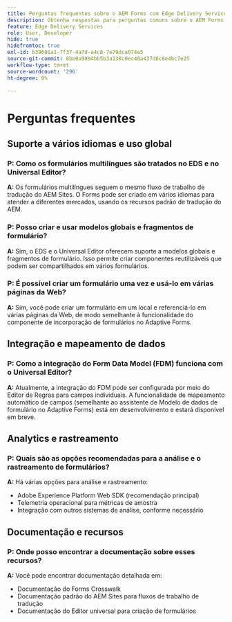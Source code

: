 ```yaml
---
title: Perguntas frequentes sobre o AEM Forms com Edge Delivery Services
description: Obtenha respostas para perguntas comuns sobre o AEM Forms com o Edge Delivery Services e o Universal Editor. Saiba mais sobre formulários multilíngues, modelos globais, fragmentos de formulário, análises e recursos de integração de dados.
feature: Edge Delivery Services
role: User, Developer
hide: true
hidefromtoc: true
exl-id: b39601a1-7f37-4a7d-a4c8-7e79dca074e5
source-git-commit: 8be0a9894bb5b3a138c0ec40a437d6c8e4bc7e25
workflow-type: tm+mt
source-wordcount: '296'
ht-degree: 0%

---
```


# Perguntas frequentes


## Suporte a vários idiomas e uso global

### P: Como os formulários multilíngues são tratados no EDS e no Universal Editor?

**A:** Os formulários multilíngues seguem o mesmo fluxo de trabalho de tradução do AEM Sites. O Forms pode ser criado em vários idiomas para atender a diferentes mercados, usando os recursos padrão de tradução do AEM.

### P: Posso criar e usar modelos globais e fragmentos de formulário?

**A:** Sim, o EDS e o Universal Editor oferecem suporte a modelos globais e fragmentos de formulário. Isso permite criar componentes reutilizáveis que podem ser compartilhados em vários formulários.

### P: É possível criar um formulário uma vez e usá-lo em várias páginas da Web?

**A:** Sim, você pode criar um formulário em um local e referenciá-lo em várias páginas da Web, de modo semelhante à funcionalidade do componente de incorporação de formulários no Adaptive Forms.

## Integração e mapeamento de dados

### P: Como a integração do Form Data Model (FDM) funciona com o Universal Editor?

**A:** Atualmente, a integração do FDM pode ser configurada por meio do Editor de Regras para campos individuais. A funcionalidade de mapeamento automático de campos (semelhante ao assistente de Modelo de dados de formulário no Adaptive Forms) está em desenvolvimento e estará disponível em breve.

## Analytics e rastreamento

### P: Quais são as opções recomendadas para a análise e o rastreamento de formulários?

**A:** Há várias opções para análise e rastreamento:

- Adobe Experience Platform Web SDK (recomendação principal)
- Telemetria operacional para métricas de amostra
- Integração com outros sistemas de análise, conforme necessário

## Documentação e recursos

### P: Onde posso encontrar a documentação sobre esses recursos?

**A:** Você pode encontrar documentação detalhada em:

- Documentação do Forms Crosswalk
- Documentação padrão do AEM Sites para fluxos de trabalho de tradução
- Documentação do Editor universal para criação de formulários
